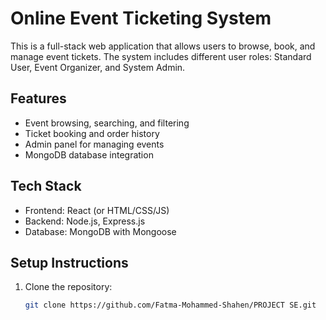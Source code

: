 # Online Event Ticketing System

This is a full-stack web application that allows users to browse, book, and manage event tickets. The system includes different user roles: Standard User, Event Organizer, and System Admin.

## Features
- Event browsing, searching, and filtering
- Ticket booking and order history
- Admin panel for managing events
- MongoDB database integration

## Tech Stack
- Frontend: React (or HTML/CSS/JS)
- Backend: Node.js, Express.js
- Database: MongoDB with Mongoose

## Setup Instructions
1. Clone the repository:  
   ```bash
   git clone https://github.com/Fatma-Mohammed-Shahen/PROJECT SE.git
